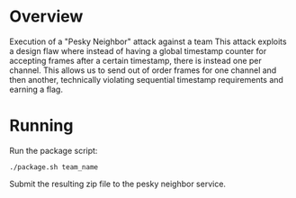 # Overview

Execution of a "Pesky Neighbor" attack against a team
This attack exploits a design flaw where instead of having a global timestamp counter for accepting frames after a certain timestamp, there is instead one per channel. This allows us to send out of order frames for one channel and then another, technically violating sequential timestamp requirements and earning a flag.

# Running

Run the package script:
```
./package.sh team_name
```

Submit the resulting zip file to the pesky neighbor service. 
